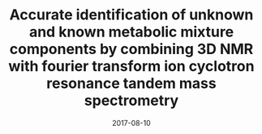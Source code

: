 ---
title: "Accurate identification of unknown and known metabolic mixture components by combining 3D NMR with fourier transform ion cyclotron resonance tandem mass spectrometry"
collection: publications
permalink: /publication/2017-jpr
date: 2017-08-10
venue: 'Journal of proteome research'
paperurl: "/files/pdf/research/Accurate identification of unknown and known metabolic mixture components by combining 3D NMR with fourier transform ion cyclotron resonance tandem mass spectrometry.pdf"
link: 'https://pubs.acs.org/doi/abs/10.1021/acs.jproteome.7b00457'
citation: "<strong>Wang C</strong><sup>*</sup>, He L<sup>*</sup>, Li DW<sup>*</sup>, Bruschweiler-Li L, Marshall AG, Brüschweiler R. &quot;Accurate identification of unknown and known metabolic mixture components by combining 3D NMR with fourier transform ion cyclotron resonance tandem mass spectrometry.&quot; <i>Journal of proteome research</i>. 2017 Oct 6;16(10):3774-86."
---